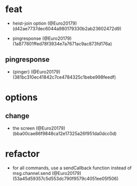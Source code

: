 # feat

* heist-join option (@Euro20179) (d42ae7737dec6044a980179330b2ab23602472d9)

* pingresponse (@Euro20179) (1a877801ffed78f3934e7a7671ac9ac873fd176a)

## pingresponse

* {pinger} (@Euro20179) (381bc310ec41842c7ce4784325c1bebe998feedf)


# options

## change

* the screen (@Euro20179) (bba00cae86f9848ca12e17325a26f951da0dcc0d)


# refactor

* for all commands, use a sendCallback function instead of msg.channel.send (@Euro20179) (53a45d59357c5d553dc790f9579c4051ee05f506)



